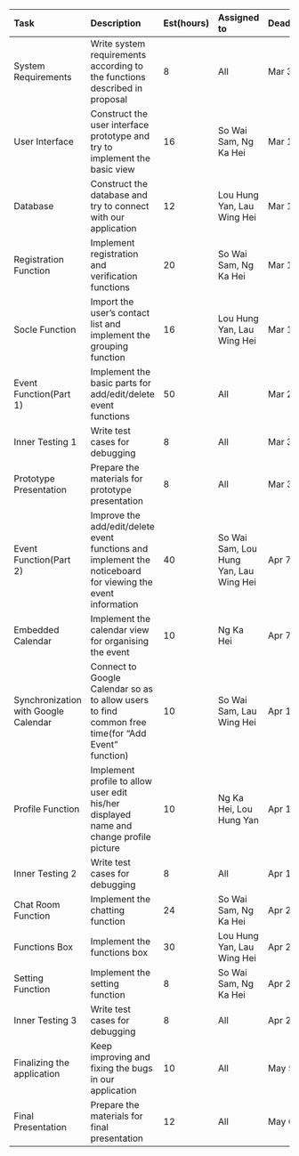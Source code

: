 |Task|Description|Est(hours)|Assigned to|Deadline|
|:---|:----------|:---------|:----------|:-------|
|System Requirements|Write system requirements according to the functions described in proposal|8         |All        |Mar 3   |
|User Interface|Construct the user interface prototype and try to implement the basic view|16        |So Wai Sam, Ng Ka Hei|Mar 10  |
|Database|Construct the database and try to connect with our application|12        |Lou Hung Yan, Lau Wing Hei|Mar 10  |
|Registration Function|Implement registration and verification functions|20        |So Wai Sam, Ng Ka Hei|Mar 17  |
|Socle Function|Import the user’s contact list and implement the grouping function|16        |Lou Hung Yan, Lau Wing Hei|Mar 17  |
|Event Function(Part 1)|Implement the basic parts for add/edit/delete event functions |50        |All        |Mar 27  |
|Inner Testing 1|Write test cases for debugging|8         |All        |Mar 31  |
|Prototype Presentation|Prepare the materials for prototype presentation |8         |All        |Mar 31  |
|Event Function(Part 2)|Improve the add/edit/delete event functions and implement the noticeboard for viewing the event information|40        |So Wai Sam, Lou Hung Yan, Lau Wing Hei|Apr 7   |
|Embedded Calendar|Implement the calendar view for organising the event 	|10        |Ng Ka Hei  |Apr 7   |
|Synchronization with Google Calendar|Connect to Google Calendar so as to allow users to find common free time(for “Add Event” function)|10        |So Wai Sam, Lau Wing Hei|Apr 14  |
|Profile Function|Implement profile to allow user edit his/her displayed name and change profile picture|10        |Ng Ka Hei, Lou Hung Yan|Apr 14  |
|Inner Testing 2|Write test cases for debugging|8         |All        |Apr 14  |
|Chat Room Function|Implement the chatting function|24        |So Wai Sam, Ng Ka Hei|Apr 25  |
|Functions Box|Implement the functions box|30        |Lou Hung Yan, Lau Wing Hei|Apr 28  |
|Setting Function|Implement the setting function|8         |So Wai Sam, Ng Ka Hei|Apr 28  |
|Inner Testing 3|Write test cases for debugging|8         |All        |Apr 28  |
|Finalizing the application|Keep improving and fixing the bugs in our application|10        |All        |May 5   |
|Final Presentation|Prepare the materials for final presentation|12        |	All       |May 6   |